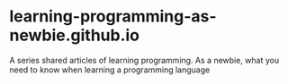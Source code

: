 # learning-programming-as-newbie.github.io
A series shared articles of learning programming. As a newbie, what you need to know when learning a programming language
